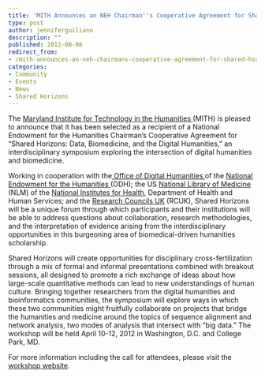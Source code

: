```yaml
---
title: 'MITH Announces an NEH Chairman''s Cooperative Agreement for Shared Horizons'
type: post
author: jenniferguiliano
description: ""
published: 2012-08-06
redirect_from: 
- /mith-announces-an-neh-chairmans-cooperative-agreement-for-shared-horizons/
categories:
- Community
- Events
- News
- Shared Horizons
---
```

The [Maryland Institute for Technology in the Humanities ](http://www.mith.umd.edu)(MITH) is pleased to announce that it has been selected as a recipient of a National Endowment for the Humanities Chairman’s Cooperative Agreement for “Shared Horizons: Data, Biomedicine, and the Digital Humanities,” an interdisciplinary symposium exploring the intersection of digital humanities and biomedicine.

Working in cooperation with the[ Office of Digital Humanities ](http://www.neh.gov/odh/)of the [National Endowment for the Humanities ](http://www.neh.gov)(ODH); the US [National Library of Medicine](http://www.nlm.nih.gov/) (NLM) of the [National Institutes for Health](http://www.nih.gov), Department of Health and Human Services; and the [Research Councils UK](http://www.rcuk.ac.uk) (RCUK), Shared Horizons will be a unique forum through which participants and their institutions will be able to address questions about collaboration, research methodologies, and the interpretation of evidence arising from the interdisciplinary opportunities in this burgeoning area of biomedical-driven humanities scholarship.

Shared Horizons will create opportunities for disciplinary cross-fertilization through a mix of formal and informal presentations combined with breakout sessions, all designed to promote a rich exchange of ideas about how large-scale quantitative methods can lead to new understandings of human culture. Bringing together researchers from the digital humanities and bioinformatics communities, the symposium will explore ways in which these two communities might fruitfully collaborate on projects that bridge the humanities and medicine around the topics of sequence alignment and network analysis, two modes of analysis that intersect with “big data.” The workshop will be held April 10-12, 2012 in Washington, D.C. and College Park, MD.

For more information including the call for attendees, please visit the [workshop website](http://www.mith.umd.edu/sharedhorizons/).
